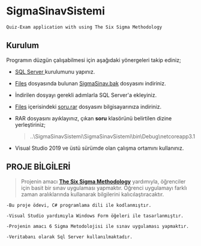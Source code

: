 # SigmaSinavSistemi
    Quiz-Exam application with using The Six Sigma Methodology
    
    
## Kurulum    
Programın düzgün çalışabilmesi için aşağıdaki yönergeleri takip ediniz;

- [SQL Server ](https://www.microsoft.com/tr-tr/sql-server/sql-server-downloads) kurulumunu yapınız.

- [Files](https://github.com/SamedTemiz/SigmaSinavSistemi/tree/master/Files) dosyasında bulunan [SigmaSinav.bak](https://github.com/SamedTemiz/SigmaSinavSistemi/blob/master/Files/SigmaSinav.bak) dosyasını indiriniz.
 
- İndirilen dosyayı gerekli adımlarla SQL Server'a ekleyiniz.

- [Files](https://github.com/SamedTemiz/SigmaSinavSistemi/tree/master/Files) içerisindeki [soru.rar](https://github.com/SamedTemiz/SigmaSinavSistemi/blob/master/Files/soru.rar) dosyasını bilgisayarınıza indiriniz.

- RAR dosyasını ayıklayınız, çıkan **soru** klasörünü belirtilen dizine yerleştiriniz;
    >   ..\SigmaSinavSistemi\SigmaSinavSistemi\bin\Debug\netcoreapp3.1

- Visual Studio 2019 ve üstü sürümde olan çalışma ortamını kullanınız.


## PROJE BİLGİLERİ

>Projenin amacı [**The Six Sigma Methodology**](https://www.sixsigmadaily.com/what-is-six-sigma/) yardımıyla, öğrenciler için basit bir sınav uygulaması yapmaktır.
>Öğrenci uygulamayı farklı zaman aralıklarında kullanarak bilgilerini kalıcılaştıracaktır.

    -Bu proje ödevi, C# programlama dili ile kodlanmıştır.

    -Visual Studio yardımıyla Windows Form öğeleri ile tasarlanmıştır.

    -Projenin amacı 6 Sigma Metodolojisi ile sınav uygulaması yapmaktır.
    
    -Veritabanı olarak Sql Server kullanılmaktadır.
   
   


